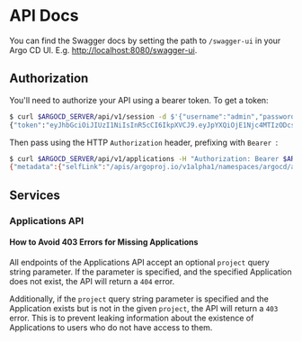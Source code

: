 # API Docs

You can find the Swagger docs by setting the path to `/swagger-ui` in your Argo CD UI. E.g. [http://localhost:8080/swagger-ui](http://localhost:8080/swagger-ui).

## Authorization

You'll need to authorize your API using a bearer token. To get a token:

```bash
$ curl $ARGOCD_SERVER/api/v1/session -d $'{"username":"admin","password":"password"}'
{"token":"eyJhbGciOiJIUzI1NiIsInR5cCI6IkpXVCJ9.eyJpYXQiOjE1Njc4MTIzODcsImlzcyI6ImFyZ29jZCIsIm5iZiI6MTU2NzgxMjM4Nywic3ViIjoiYWRtaW4ifQ.ejyTgFxLhuY9mOBtKhcnvobg3QZXJ4_RusN_KIdVwao"} 
```

Then pass using the HTTP `Authorization` header, prefixing with `Bearer `:

```bash
$ curl $ARGOCD_SERVER/api/v1/applications -H "Authorization: Bearer $ARGOCD_TOKEN" 
{"metadata":{"selfLink":"/apis/argoproj.io/v1alpha1/namespaces/argocd/applications","resourceVersion":"37755"},"items":...}
```

## Services

### Applications API

#### How to Avoid 403 Errors for Missing Applications

All endpoints of the Applications API accept an optional `project` query string parameter. If the parameter 
is specified, and the specified Application does not exist, the API will return a `404` error.

Additionally, if the `project` query string parameter is specified and the Application exists but is not in 
the given `project`, the API will return a `403` error. This is to prevent leaking information about the 
existence of Applications to users who do not have access to them.